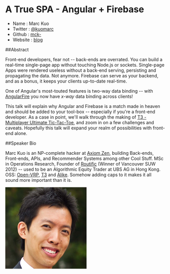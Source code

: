 # A True SPA - Angular + Firebase

* Name      : Marc Kuo
* Twitter   : [@kuomarc](http://twitter.com/kuomarc)
* Github    : [mck-](http://github.com/mck-)
* Website   : [blog](http://kuomarc.wordpress.com)

##Abstract

Front-end developers, fear not -- back-ends are overrated. You can build a real-time single-page app without touching Node.js or sockets. Single-page Apps were rendered useless without a back-end serving, persisting and propagating the data. Not anymore. Firebase can serve as your backend, and as a bonus, it keeps your clients up-to-date real-time.

One of Angular's most-touted features is two-way data binding -- with [AngularFire](https://www.firebase.com/blog/2013-03-29-firebase-bindings-for-angular.html) you now have *x-way* data binding across clients!

This talk will explain why Angular and Firebase is a match made in heaven and should be added to your tool-box -- especially if you're a front-end developer. As a case in point, we'll walk through the making of [T3 - Multiplayer Ultimate Tic-Tac-Toe](https://mck-.github.io/T3), and zoom in on a few challenges and caveats. Hopefully this talk will expand your realm of possibilities with front-end alone.

##Speaker Bio

Marc Kuo is an NP-complete hacker at [Axiom Zen](http://axiomzen.co), building Back-ends, Front-ends, APIs, and Recommender Systems among other Cool Stuff. MSc in Operations Research, Founder of [Routific](http://www.routific.com) (Winner of Vancouver SUW 2012) -- used to be an Algorithmic Equity Trader at UBS AG in Hong Kong. OSS: [Open-VRP](https://github.com/mck-/Open-VRP), [T3](https://github.com/mck-/T3) and [Alike](https://github.com/axiomzen/Alike). Somehow adding caps to it makes it all sound more important than it is.

![Marc](images/mck-.png)
